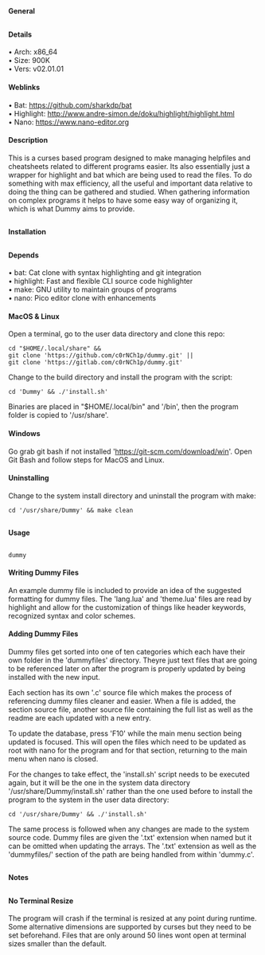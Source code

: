 ##
#### General
##
#### Details
• Arch: x86_64  
• Size: 900K  
• Vers: v02.01.01
#### Weblinks
• Bat: https://github.com/sharkdp/bat  
• Highlight: http://www.andre-simon.de/doku/highlight/highlight.html  
• Nano: https://www.nano-editor.org
#### Description
This is a curses based program designed to make managing helpfiles and cheatsheets related
to different programs easier. Its also essentially just a wrapper for highlight and bat
which are being used to read the files. To do something with max efficiency, all the
useful and important data relative to doing the thing can be gathered and studied. When
gathering information on complex programs it helps to have some easy way of organizing it,
which is what Dummy aims to provide.
##
#### Installation
##
#### Depends
• bat: Cat clone with syntax highlighting and git integration  
• highlight: Fast and flexible CLI source code highlighter  
• make: GNU utility to maintain groups of programs  
• nano: Pico editor clone with enhancements
#### MacOS & Linux
Open a terminal, go to the user data directory and clone this repo:
```shell
cd "$HOME/.local/share" &&
git clone 'https://github.com/c0rNCh1p/dummy.git' ||
git clone 'https://gitlab.com/c0rNCh1p/dummy.git'
```
Change to the build directory and install the program with the script:
```shell
cd 'Dummy' && ./'install.sh'
```
Binaries are placed in "$HOME/.local/bin" and '/bin', then the program folder is
copied to '/usr/share'.
#### Windows
Go grab git bash if not installed 'https://git-scm.com/download/win'.
Open Git Bash and follow steps for MacOS and Linux.
#### Uninstalling
Change to the system install directory and uninstall the program with make:
```shell
cd '/usr/share/Dummy' && make clean
```
##
#### Usage
##
```shell
dummy
```
#### Writing Dummy Files
An example dummy file is included to provide an idea of the suggested formatting for dummy
files. The 'lang.lua' and 'theme.lua' files are read by highlight and allow for the
customization of things like header keywords, recognized syntax and color schemes.
#### Adding Dummy Files
Dummy files get sorted into one of ten categories which each have their own folder in the
'dummyfiles' directory. Theyre just text files that are going to be referenced later on after
the program is properly updated by being installed with the new input.

Each section has its own '.c' source file which makes the process of referencing dummy
files cleaner and easier. When a file is added, the section source file, another source file
containing the full list as well as the readme are each updated with a new entry.

To update the database, press 'F10' while the main menu section being updated is
focused. This will open the files which need to be updated as root with nano for the
program and for that section, returning to the main menu when nano is closed.

For the changes to take effect, the 'install.sh' script needs to be executed again, but it
will be the one in the system data directory '/usr/share/Dummy/install.sh' rather than the
one used before to install the program to the system in the user data directory:
```shell
cd '/usr/share/Dummy' && ./'install.sh'
```
The same process is followed when any changes are made to the system source code. Dummy
files are given the '.txt' extension when named but it can be omitted when updating the
arrays. The '.txt' extension as well as the 'dummyfiles/' section of the path are being
handled from within 'dummy.c'.
##
#### Notes
##
#### No Terminal Resize
The program will crash if the terminal is resized at any point during runtime. Some
alternative dimensions are supported by curses but they need to be set beforehand. Files
that are only around 50 lines wont open at terminal sizes smaller than the default.
##
